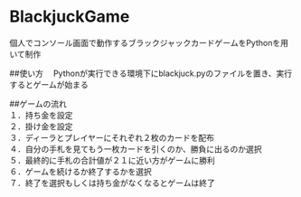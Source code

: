 # BlackjuckGame
個人でコンソール画面で動作するブラックジャックカードゲームをPythonを用いて制作

##使い方
　Pythonが実行できる環境下にblackjuck.pyのファイルを置き、実行するとゲームが始まる

##ゲームの流れ<br>
 １．持ち金を設定<br>
 ２．掛け金を設定<br>
 ３．ディーラとプレイヤーにそれぞれ２枚のカードを配布<br>
 ４．自分の手札を見てもう一枚カードを引くのか、勝負に出るのか選択<br>
 ５．最終的に手札の合計値が２１に近い方がゲームに勝利<br>
 ６．ゲームを続けるか終了するかを選択<br>
 ７．終了を選択もしくは持ち金がなくなるとゲームは終了<br>
